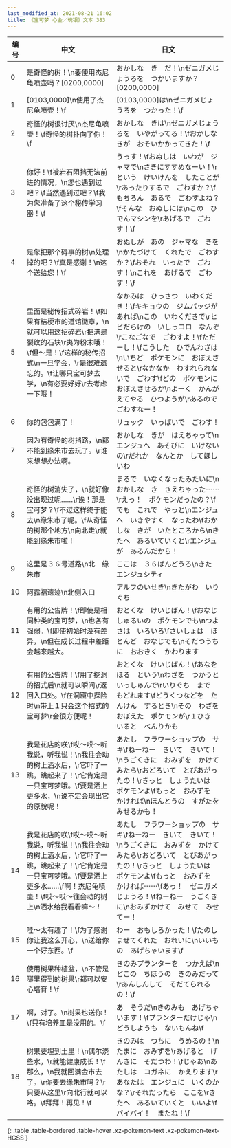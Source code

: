```yaml
---
last_modified_at: 2021-08-21 16:02
title: 《宝可梦 心金／魂银》文本 383
---
```

| 编号 | 中文 | 日文 |
| ---- | ---- | ---- |
| 0 | 是奇怪的树！\n要使用杰尼龟喷壶吗？[0200,0000] | おかしな　き　だ！\nゼニガメじょうろを　つかいますか？[0200,0000] |
| 1 | [0103,0000]\n使用了杰尼龟喷壶！\f | [0103,0000]は\nゼニガメじょうろを　つかった！\f |
| 2 | 奇怪的树很讨厌\n杰尼龟喷壶！\f奇怪的树扑向了你！\f | おかしな　きは\nゼニガメじょうろを　いやがってる！\fおかしな　きが　おそいかかってきた！\f |
| 3 | 你好！\f被岩石阻挡无法前进的情况，\n您也遇到过吧？\f当然遇到过吧？\f我为您准备了这个秘传学习器！\f | うっす！\fおぬしは　いわが　ジャマで\nさきにすすめなーい！\rという　けいけんを　したことが\rあったりするで　ごわすか？\fもちろん　あるで　ごわすよね？\fそんな　おぬしには\nこの　ひでんマシンを\rあげるで　ごわす！\f |
| 4 | 是您把那个碍事的树\n处理掉的吧？\f真是感谢！\n这个送给您！\f | おぬしが　あの　ジャマな　きを\nかたづけて　くれたで　ごわすか？\fおそれ　いったで　ごわす！\nこれを　あげるで　ごわす！\f |
| 5 | 里面是秘传招式碎岩！\f如果有桔梗市的道馆徽章，\n就可以用这招碎岩\r把满是裂纹的石块\r夷为粉末哦！\f但～是！\f这样的秘传招式\n一旦学会，\r是很难遗忘的。\f让哪只宝可梦去学，\n有必要好好\r去考虑一下哦！ | なかみは　ひっさつ　いわくだき！\fキキョウの　ジムバッジが　あれば\nこの　いわくだきで\rヒビだらけの　いしっコロ　なんぞ\rこなごなで　ごわすよ！\fただーし！\fこうした　ひでんわざは\nいちど　ポケモンに　おぼえさせると\rなかなか　わすれられないで　ごわす\fどの　ポケモンに　おぼえさせるか\nよーく　かんがえてやる　ひつようが\rあるので　ごわすなー！ |
| 6 | 你的包包满了！ | リュック　いっぱいで　ごわす！ |
| 7 | 因为有奇怪的树挡路，\n都不能到缘朱市去玩了。\r谁来想想办法啊。 | おかしな　きが　はえちゃって\nエンジュへ　あそびに　いけないの\rだれか　なんとか　してほしいわ |
| 8 | 奇怪的树消失了，\n就好像没出现过呢……\r诶！那是宝可梦？\f不过这样终于能去\n缘朱市了呢。\f从奇怪的树那个地方\n向北走\r就能到缘朱市啦！ | まるで　いなくなったみたいに\nおかしな　き　きえちゃった⋯⋯\rえっ！　ポケモンだったの？\fでも　これで　やっと\nエンジュへ　いきやすく　なったわ\fおかしな　きが　いたところから\nきたへ　あるいていくと\rエンジュが　あるんだから！ |
| 9 | 这里是３６号道路\n北　缘朱市 | ここは　３６ばんどうろ\nきた　エンジュシティ |
| 10 | 阿露福遗迹\n北侧入口 | アルフのいせき\nきたがわ　いりぐち |
| 11 | 有用的公告牌！\f即使是相同种类的宝可梦，\n也各有强弱。\f即使初始时没有差异，\n但在成长过程中差距会越来越大。 | おとくな　けいじばん！\fおなじ　しゅるいの　ポケモンでも\nつよさは　いろいろ\fさいしょは　ほとんど　おなじでも\nそだつうちに　おおきく　かわります |
| 12 | 有用的公告牌！\f用了挖洞的招式后\n就可以瞬间\r返回入口处。\f在洞窟中探险时\n带上１只会这个招式的宝可梦\r会很方便呢！ | おとくな　けいじばん！\fあなをほる　という\nわざを　つかうと　いっしゅんで\rいりぐち　まで　もどれます\fどうくつなどを　たんけん　するとき\nその　わざを　おぼえた　ポケモンが\r１ひき　いると　べんりかも |
| 13 | 我是花店的咲\f哎～哎～听我说，听我说！\n我往会动的树上洒水后，\r它吓了一跳，跳起来了！\r它肯定是一只宝可梦哦。\f要是洒上更多水，\n说不定会现出它的原貌呢！ | あたし　フラワーショップの　サキ\fねーねー　きいて　きいて！\nうごくきに　おみずを　かけてみたら\rおどろいて　とびあがったの！\rきっと　しょうたいは　ポケモンよ\fもっと　おみずを　かければ\nほんとうの　すがたを　みせるかも！ |
| 14 | 我是花店的咲\f哎～哎～听我说，听我说！\n我往会动的树上洒水后，\r它吓了一跳，跳起来了！\r它肯定是一只宝可梦哦。\f要是洒上更多水……\f啊！杰尼龟喷壶！\f哎～哎～往会动的树上\n洒水给我看看嘛～！ | あたし　フラワーショップの　サキ\fねーねー　きいて　きいて！\nうごくきに　おみずを　かけてみたら\rおどろいて　とびあがったの！\rきっと　しょうたいは　ポケモンよ\fもっと　おみずを　かければ⋯⋯\fあっ！　ゼニガメじょうろ！\fねーねー　うごくきに\nおみずかけて　みせて　みせてー！ |
| 15 | 哇～太有趣了！\f为了感谢你让我这么开心，\n送给你一个好东西。\f | わー　おもしろかった！\fたのしませてくれた　おれいに\nいいもの　あげちゃいます\f |
| 16 | 使用树果种植盆，\n不管是哪里得到的树果\r都可以安心培育！\f | きのみプランターを　つかえば\nどこの　ちほうの　きのみだって\rあんしんして　そだてられるの！\f |
| 17 | 啊，对了。\n树果也送你！\f只有培养皿是没用的。\f | あ　そうだ\nきのみも　あげちゃいます！\fプランターだけじゃ\nどうしようも　ないもんね\f |
| 18 | 树果要埋到土里！\n偶尔浇些水，\r就能健康成长！\f那么，\n我就回满金市去了。\r你要去缘朱市吗？\r只要从这里\r向北行就可以咯。\f拜拜！再见！\f | きのみは　つちに　うめるの！\nたまに　おみずを\rあげると　げんきに　そだつわ！\fじゃあ\nあたしは　コガネに　かえります\rあなたは　エンジュに　いくのかな？\rそれだったら　ここを\rきたへ　あるいていくと　いいよ\fバイバイ！　またね！\f |
{: .table .table-bordered .table-hover .xz-pokemon-text .xz-pokemon-text-HGSS }